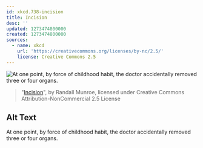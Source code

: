 ```yaml
---
id: xkcd.738-incision
title: Incision
desc: ''
updated: 1273474800000
created: 1273474800000
sources:
  - name: xkcd
    url: 'https://creativecommons.org/licenses/by-nc/2.5/'
    license: Creative Commons 2.5
---
```

![At one point, by force of childhood habit, the doctor accidentally removed three or four organs.](https://imgs.xkcd.com/comics/incision.png)
> "[Incision](https://xkcd.com/738/)", by Randall Munroe, licensed under Creative Commons Attribution-NonCommercial 2.5 License

## Alt Text
At one point, by force of childhood habit, the doctor accidentally removed three or four organs.
